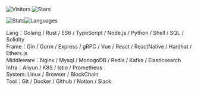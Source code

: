 <!-- Badge -->
![Visitors](https://visitor-badge.laobi.icu/badge?page_id=CcccFz.spiders&left_text=Visitors)
![Stars](https://img.shields.io/github/stars/CcccFz?label=Stars)

<!-- Stats -->
![Stats](https://github-readme-stats.vercel.app/api?username=CcccFz&hide_title=false&hide_border=true&show_icons=false&include_all_commits=true&count_private=true&line_height=20&theme=dracula)![Languages](https://github-readme-stats.vercel.app/api/top-langs/?username=CcccFz&hide_title=false&hide_border=true&layout=compact&theme=dracula)

Lang：Golang / Rust / ES6 / TypeScript / Node.js / Python / Shell / SQL / Solidity  
Frame：Gin / Gorm / Express / gRPC / Vue / React / ReactNative / Hardhat / Ethers.js  
Middleware：Nginx / Mysql / MonogoDB / Redis / Kafka / Elasticsearch  
Infra：Aliyun / K8S / Istio / Prometheus  
System: Linux / Browser / BlockChain  
Tool：Git / Docker / Github / Notion / Slack  
